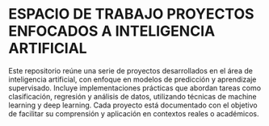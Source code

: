 # ESPACIO DE TRABAJO PROYECTOS ENFOCADOS A INTELIGENCIA ARTIFICIAL
Este repositorio reúne una serie de proyectos desarrollados en el área de inteligencia artificial, con enfoque en modelos de predicción y aprendizaje supervisado. Incluye implementaciones prácticas que abordan tareas como clasificación, regresión y análisis de datos, utilizando técnicas de machine learning y deep learning. Cada proyecto está documentado con el objetivo de facilitar su comprensión y aplicación en contextos reales o académicos.

